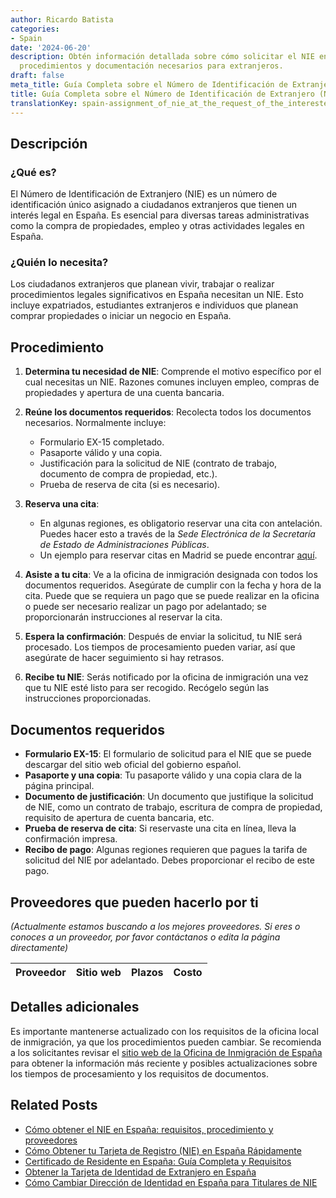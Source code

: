 ```yaml
---
author: Ricardo Batista
categories:
- Spain
date: '2024-06-20'
description: Obtén información detallada sobre cómo solicitar el NIE en España. Requisitos,
  procedimientos y documentación necesarios para extranjeros.
draft: false
meta_title: Guía Completa sobre el Número de Identificación de Extranjero (NIE)
title: Guía Completa sobre el Número de Identificación de Extranjero (NIE)
translationKey: spain-assignment_of_nie_at_the_request_of_the_interested_party
---
```



## Descripción
### ¿Qué es?
El Número de Identificación de Extranjero (NIE) es un número de identificación único asignado a ciudadanos extranjeros que tienen un interés legal en España. Es esencial para diversas tareas administrativas como la compra de propiedades, empleo y otras actividades legales en España.

### ¿Quién lo necesita?
Los ciudadanos extranjeros que planean vivir, trabajar o realizar procedimientos legales significativos en España necesitan un NIE. Esto incluye expatriados, estudiantes extranjeros e individuos que planean comprar propiedades o iniciar un negocio en España.

## Procedimiento
1. **Determina tu necesidad de NIE**: Comprende el motivo específico por el cual necesitas un NIE. Razones comunes incluyen empleo, compras de propiedades y apertura de una cuenta bancaria.

2. **Reúne los documentos requeridos**: Recolecta todos los documentos necesarios. Normalmente incluye:
   - Formulario EX-15 completado.
   - Pasaporte válido y una copia.
   - Justificación para la solicitud de NIE (contrato de trabajo, documento de compra de propiedad, etc.).
   - Prueba de reserva de cita (si es necesario).

3. **Reserva una cita**:
   - En algunas regiones, es obligatorio reservar una cita con antelación. Puedes hacer esto a través de la *Sede Electrónica de la Secretaría de Estado de Administraciones Públicas*.
   - Un ejemplo para reservar citas en Madrid se puede encontrar [aquí](https://sede.administracionespublicas.gob.es/).

4. **Asiste a tu cita**: Ve a la oficina de inmigración designada con todos los documentos requeridos. Asegúrate de cumplir con la fecha y hora de la cita. Puede que se requiera un pago que se puede realizar en la oficina o puede ser necesario realizar un pago por adelantado; se proporcionarán instrucciones al reservar la cita.

5. **Espera la confirmación**: Después de enviar la solicitud, tu NIE será procesado. Los tiempos de procesamiento pueden variar, así que asegúrate de hacer seguimiento si hay retrasos.

6. **Recibe tu NIE**: Serás notificado por la oficina de inmigración una vez que tu NIE esté listo para ser recogido. Recógelo según las instrucciones proporcionadas.

## Documentos requeridos
- **Formulario EX-15**: El formulario de solicitud para el NIE que se puede descargar del sitio web oficial del gobierno español.
- **Pasaporte y una copia**: Tu pasaporte válido y una copia clara de la página principal.
- **Documento de justificación**: Un documento que justifique la solicitud de NIE, como un contrato de trabajo, escritura de compra de propiedad, requisito de apertura de cuenta bancaria, etc.
- **Prueba de reserva de cita**: Si reservaste una cita en línea, lleva la confirmación impresa.
- **Recibo de pago**: Algunas regiones requieren que pagues la tarifa de solicitud del NIE por adelantado. Debes proporcionar el recibo de este pago.

## Proveedores que pueden hacerlo por ti
_(Actualmente estamos buscando a los mejores proveedores. Si eres o conoces a un proveedor, por favor contáctanos o edita la página directamente)_

| Proveedor        |     Sitio web     |     Plazos    |       Costo      |
| :-------------: | :-------------: |  :-------------: | :-------------: |

## Detalles adicionales
Es importante mantenerse actualizado con los requisitos de la oficina local de inmigración, ya que los procedimientos pueden cambiar. Se recomienda a los solicitantes revisar el [sitio web de la Oficina de Inmigración de España](https://sede.administracionespublicas.gob.es) para obtener la información más reciente y posibles actualizaciones sobre los tiempos de procesamiento y los requisitos de documentos.


## Related Posts

- [Cómo obtener el NIE en España: requisitos, procedimiento y proveedores](https://tramitit.com/es/guides/spain/solicitud_de_nie/)
- [Cómo Obtener tu Tarjeta de Registro (NIE) en España Rápidamente](https://tramitit.com/es/guides/spain/cédula_de_inscripción/)
- [Certificado de Residente en España: Guía Completa y Requisitos](https://tramitit.com/es/guides/spain/certificado_de_residente/)
- [Obtener la Tarjeta de Identidad de Extranjero en España](https://tramitit.com/es/guides/spain/solicitud_de_la_tarjeta_de_estudiante/)
- [Cómo Cambiar Dirección de Identidad en España para Titulares de NIE](https://tramitit.com/es/guides/spain/cambio_de_domicilio_en_el_dni/)